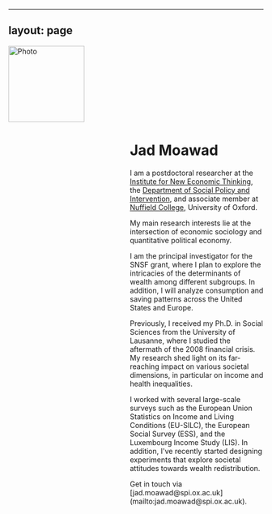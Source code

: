 
---
layout: page
---

<img src="/assets/picture_1.jpg" alt="Photo" style="width:150px; margin-right:40px;" loading="lazy"/>


<div style="margin-left:240px;">
  <h1>Jad Moawad</h1>
  <p>I am a postdoctoral researcher at the <a href="https://www.inet.ox.ac.uk/">Institute for New Economic Thinking</a>, the <a href="https://www.spi.ox.ac.uk/">Department of Social Policy and Intervention</a>, and associate member at <a href="https://www.nuffield.ox.ac.uk">Nuffield College</a>, University of Oxford.</p>

  <p>My main research interests lie at the intersection of economic sociology and quantitative political economy.</p>
  
  <p>I am the principal investigator for the SNSF grant, where I plan to explore the intricacies of the determinants of wealth among different subgroups. In addition, I will analyze consumption and saving patterns across the United States and Europe.<p>

  <p>Previously, I received my Ph.D. in Social Sciences from the University of Lausanne, where I studied the aftermath of the 2008 financial crisis. My research shed light on its far-reaching impact on various societal dimensions, in particular on income and health inequalities.<p>

  <p>I worked with several large-scale surveys such as the European Union Statistics on Income and Living Conditions (EU-SILC), the European Social Survey (ESS), and the Luxembourg Income Study (LIS). In addition, I've recently started designing experiments that explore societal attitudes towards wealth redistribution.<p>

  <p>Get in touch via [jad.moawad@spi.ox.ac.uk](mailto:jad.moawad@spi.ox.ac.uk). <p>
</div>

